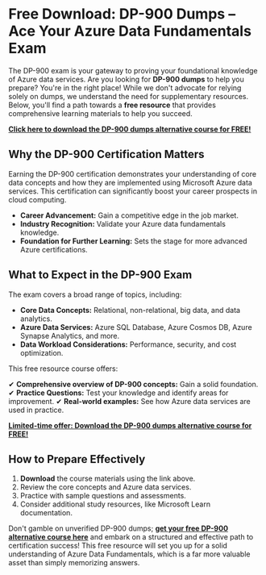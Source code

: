 # Free Download: DP-900 Dumps – Ace Your Azure Data Fundamentals Exam

The DP-900 exam is your gateway to proving your foundational knowledge of Azure data services. Are you looking for **DP-900 dumps** to help you prepare? You're in the right place! While we don't advocate for relying solely on dumps, we understand the need for supplementary resources. Below, you'll find a path towards a **free resource** that provides comprehensive learning materials to help you succeed.

[**Click here to download the DP-900 dumps alternative course for FREE!**](https://udemywork.com/dp-900-dumps)

## Why the DP-900 Certification Matters

Earning the DP-900 certification demonstrates your understanding of core data concepts and how they are implemented using Microsoft Azure data services. This certification can significantly boost your career prospects in cloud computing.

*   **Career Advancement:** Gain a competitive edge in the job market.
*   **Industry Recognition:** Validate your Azure data fundamentals knowledge.
*   **Foundation for Further Learning:** Sets the stage for more advanced Azure certifications.

## What to Expect in the DP-900 Exam

The exam covers a broad range of topics, including:

*   **Core Data Concepts:** Relational, non-relational, big data, and data analytics.
*   **Azure Data Services:** Azure SQL Database, Azure Cosmos DB, Azure Synapse Analytics, and more.
*   **Data Workload Considerations:** Performance, security, and cost optimization.

This free resource course offers:

✔ **Comprehensive overview of DP-900 concepts:** Gain a solid foundation.
✔ **Practice Questions:** Test your knowledge and identify areas for improvement.
✔ **Real-world examples:** See how Azure data services are used in practice.

[**Limited-time offer: Download the DP-900 dumps alternative course for FREE!**](https://udemywork.com/dp-900-dumps)

## How to Prepare Effectively

1.  **Download** the course materials using the link above.
2.  Review the core concepts and Azure data services.
3.  Practice with sample questions and assessments.
4.  Consider additional study resources, like Microsoft Learn documentation.

Don't gamble on unverified DP-900 dumps; **[get your free DP-900 alternative course here](https://udemywork.com/dp-900-dumps)** and embark on a structured and effective path to certification success! This free resource will set you up for a solid understanding of Azure Data Fundamentals, which is a far more valuable asset than simply memorizing answers.
